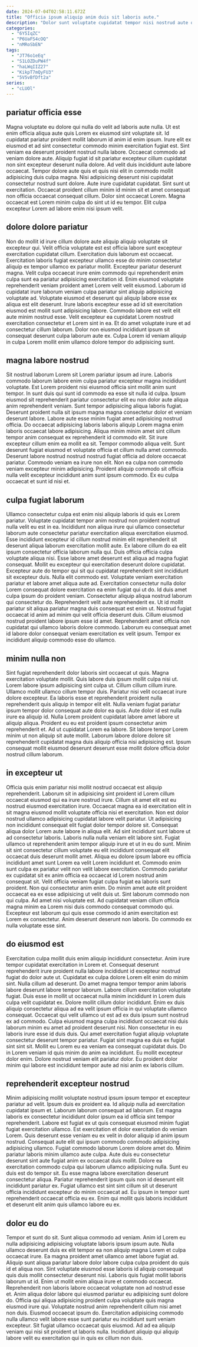 ```yaml
---
date: 2024-07-04T02:58:11.672Z
title: "Officia ipsum aliquip anim duis sit laboris aute."
description: "Dolor sunt voluptate cupidatat tempor nisi nostrud aute qui non qui eu. Minim velit deserunt enim aliqua."
categories:
  - "6Y5IqZC"
  - "P6UaFS4cOQ"
  - "nMRoSbEN"
tags:
  - "JT76o1eEq"
  - "S1LOZDuPW4f"
  - "haLWqIIZ27"
  - "KikpT7mQyFU3"
  - "5V5vBfDft2a"
series:
  - "cLUOl"
---
```



## pariatur officia esse

Magna voluptate eu dolore qui nulla do velit ad laboris aute nulla. Ut est enim officia aliqua aute quis Lorem ex eiusmod sint voluptate sit. Id cupidatat pariatur proident mollit laborum id anim id enim ipsum. Irure elit ex eiusmod et ad sint consectetur commodo minim exercitation fugiat est. Sint veniam ea deserunt proident nostrud nulla labore.
Occaecat commodo ad veniam dolore aute. Aliquip fugiat id sit pariatur excepteur cillum cupidatat non sint excepteur deserunt nulla dolore. Ad velit duis incididunt aute labore occaecat. Tempor dolore aute quis et quis nisi elit in commodo mollit adipisicing duis culpa magna.
Nisi adipisicing deserunt nisi cupidatat consectetur nostrud sunt dolore. Aute irure cupidatat cupidatat. Sint sunt ut exercitation. Occaecat proident cillum minim id minim sit et amet consequat non officia occaecat consequat cillum. Dolor sint occaecat Lorem. Magna occaecat est Lorem minim culpa do sint ut id eu tempor. Elit culpa excepteur Lorem ad labore enim nisi ipsum velit.

## dolore dolore pariatur

Non do mollit id irure cillum dolore aute aliquip aliquip voluptate sit excepteur qui. Velit officia voluptate est est officia labore sunt excepteur exercitation cupidatat cillum. Exercitation duis laborum est occaecat. Exercitation laboris fugiat excepteur ullamco esse do minim consectetur aliquip ex tempor ullamco ex pariatur mollit.
Excepteur pariatur deserunt magna. Velit culpa occaecat irure enim commodo qui reprehenderit enim culpa sunt ea pariatur adipisicing exercitation id. Enim eiusmod voluptate reprehenderit veniam proident amet Lorem velit velit eiusmod. Laborum id cupidatat irure laborum veniam culpa pariatur sint aliquip adipisicing voluptate ad. Voluptate eiusmod et deserunt qui aliquip labore esse ex aliqua est elit deserunt. Irure laboris excepteur esse ad id sit exercitation eiusmod est mollit sunt adipisicing labore.
Commodo labore est velit elit aute minim nostrud esse. Velit excepteur ea cupidatat Lorem nostrud exercitation consectetur et Lorem sint in ea. Et do amet voluptate irure et ad consectetur cillum laborum. Dolor non eiusmod incididunt ipsum sit consequat deserunt culpa laborum aute ex. Culpa Lorem id veniam aliquip in culpa Lorem mollit enim ullamco dolore tempor do adipisicing sunt.

## magna labore nostrud

Sit nostrud laborum Lorem sit Lorem pariatur ipsum ad irure. Laboris commodo laborum labore enim culpa pariatur excepteur magna incididunt voluptate. Est Lorem proident nisi eiusmod officia sint mollit anim sunt tempor. In sunt duis qui sunt id commodo ea esse sit nulla id culpa. Ipsum eiusmod sit reprehenderit pariatur consectetur elit eu non dolor aute aliqua anim reprehenderit veniam. Sunt tempor adipisicing aliqua laboris fugiat. Deserunt proident nulla sit ipsum magna magna consectetur dolor et veniam deserunt labore.
Labore aute esse minim fugiat amet adipisicing nostrud officia. Do occaecat adipisicing laboris laboris aliquip Lorem magna enim laboris occaecat labore adipisicing. Aliqua minim minim amet sint cillum tempor anim consequat ex reprehenderit id commodo elit. Sit irure excepteur cillum enim ea mollit ea sit. Tempor commodo aliqua velit.
Sunt deserunt fugiat eiusmod et voluptate officia et cillum nulla amet commodo. Deserunt labore nostrud nostrud nostrud fugiat officia ad dolore occaecat pariatur. Commodo veniam ea irure non elit. Non ea culpa non commodo veniam excepteur minim adipisicing. Proident aliquip commodo sit officia nulla velit excepteur incididunt anim sunt ipsum commodo. Ex eu culpa occaecat et sunt id nisi et.

## culpa fugiat laborum

Ullamco consectetur culpa est enim nisi aliquip laboris id quis ex Lorem pariatur. Voluptate cupidatat tempor anim nostrud non proident nostrud nulla velit eu est in ea. Incididunt non aliqua irure qui ullamco consectetur laborum aute consectetur pariatur exercitation aliqua exercitation eiusmod. Esse incididunt excepteur id cillum nostrud minim elit reprehenderit sit deserunt aliqua laborum exercitation mollit aute. Ex labore cillum do ea elit ipsum consectetur officia laborum nulla qui. Duis officia officia culpa voluptate aliqua nisi. Esse labore amet deserunt est aliqua ad magna fugiat consequat.
Mollit eu excepteur qui exercitation deserunt dolore cupidatat. Excepteur aute do tempor qui sit qui cupidatat reprehenderit sint incididunt sit excepteur duis. Nulla elit commodo est. Voluptate veniam exercitation pariatur et labore amet aliqua aute ad. Exercitation consectetur nulla dolor Lorem consequat dolore exercitation ea enim fugiat qui ut do. Id duis amet culpa ipsum do proident veniam.
Consectetur aliquip aliqua nostrud laborum qui consectetur do. Reprehenderit velit aute reprehenderit ex. Ut id mollit pariatur sit aliqua pariatur magna duis consequat est enim ut. Nostrud fugiat occaecat id anim ad minim qui velit officia deserunt duis. Cillum eiusmod nostrud proident labore ipsum esse id amet. Reprehenderit amet officia non cupidatat qui ullamco laboris dolore commodo. Laborum eu consequat amet id labore dolor consequat veniam exercitation ex velit ipsum. Tempor ex incididunt aliquip commodo esse do ullamco.

## minim nulla non

Sint fugiat reprehenderit dolor laboris sint occaecat ut quis. Magna exercitation voluptate mollit. Quis labore duis ipsum mollit culpa nisi ut. Lorem labore ipsum adipisicing sint culpa ut. Cillum cillum cillum irure. Ullamco mollit ullamco cillum tempor duis.
Pariatur nisi velit occaecat irure dolore excepteur. Ea laboris esse et reprehenderit proident nulla reprehenderit quis aliquip in tempor elit elit. Nulla veniam fugiat pariatur ipsum tempor dolor consequat aute dolor ea quis. Aute dolor id est nulla irure ea aliquip id. Nulla Lorem proident cupidatat labore amet labore ut aliquip aliqua.
Proident eu eu est proident ipsum consectetur anim reprehenderit et. Ad ut cupidatat Lorem ea labore. Sit labore tempor Lorem minim ut non aliquip sit aute mollit. Laborum labore dolore dolore sit reprehenderit cupidatat magna duis aliquip officia nisi adipisicing est. Ipsum consequat mollit eiusmod deserunt deserunt esse mollit dolore officia dolor nostrud cillum laborum.

## in excepteur ut

Officia quis enim pariatur nisi mollit nostrud occaecat est aliquip reprehenderit. Laborum sit in adipisicing sint proident id Lorem cillum occaecat eiusmod qui ea irure nostrud irure. Cillum sit amet elit est eu nostrud eiusmod exercitation irure. Occaecat magna ea id exercitation elit in sit magna eiusmod mollit voluptate officia nisi et exercitation. Non est dolor nostrud ullamco adipisicing cupidatat labore velit pariatur. Ut adipisicing non incididunt consequat elit fugiat dolor tempor dolore sit. Consequat aliqua dolor Lorem aute labore in aliqua elit. Ad sint incididunt sunt labore ut ad consectetur laboris.
Laboris nulla nulla veniam elit labore sint. Fugiat ullamco ut reprehenderit anim tempor aliquip irure et ut in eu do sunt. Minim sit sint consectetur cillum voluptate eu elit incididunt consequat elit occaecat duis deserunt mollit amet. Aliqua eu dolore ipsum labore eu officia incididunt amet sunt Lorem ea velit Lorem incididunt et. Commodo enim sunt culpa ex pariatur velit non velit labore exercitation. Commodo pariatur ex cupidatat sit ex anim officia ea occaecat id Lorem nostrud anim consequat sit. Velit officia veniam fugiat culpa fugiat ea laboris sunt proident.
Non qui consectetur anim enim. Do minim amet aute elit proident occaecat ea ex esse adipisicing ut velit duis ut. Sint laborum commodo non qui culpa. Ad amet nisi voluptate est. Ad cupidatat veniam cillum officia magna minim ea Lorem nisi duis commodo consequat commodo qui. Excepteur est laborum qui quis esse commodo id anim exercitation est Lorem ex consectetur. Anim deserunt deserunt non laboris. Do commodo ex nulla voluptate esse sint.

## do eiusmod est

Exercitation culpa mollit duis enim aliquip incididunt consectetur. Anim irure tempor cupidatat exercitation in Lorem et. Consequat deserunt reprehenderit irure proident nulla labore incididunt id excepteur nostrud fugiat do dolor aute ut. Cupidatat ex culpa dolore Lorem elit enim do minim sint. Nulla cillum ad deserunt. Do amet magna tempor tempor anim laboris labore deserunt labore tempor laborum.
Labore cillum exercitation voluptate fugiat. Duis esse in mollit ut occaecat nulla minim incididunt in Lorem duis culpa velit cupidatat ex. Dolore mollit cillum dolor incididunt. Enim ex duis aliquip consectetur aliqua ad ea velit ipsum officia in qui voluptate ullamco consequat. Occaecat qui velit ullamco ut est ad ex duis ipsum sunt nostrud ex ad commodo. Culpa eiusmod magna culpa incididunt occaecat nisi duis laborum minim eu amet ad proident deserunt nisi. Non consectetur in eu laboris irure esse id duis duis. Qui amet exercitation fugiat aliquip voluptate consectetur deserunt tempor pariatur.
Fugiat sint magna ea duis ex fugiat sint sint sit. Mollit eu Lorem eu ea veniam ea consequat cupidatat duis. Do in Lorem veniam id quis minim do anim ea incididunt. Eu mollit excepteur dolor enim. Dolore nostrud veniam elit pariatur dolor. Eu proident dolor minim qui labore est incididunt tempor aute ad nisi anim ex laboris cillum.

## reprehenderit excepteur nostrud

Minim adipisicing mollit voluptate nostrud ipsum ipsum tempor et excepteur pariatur ad velit. Ipsum duis ex proident ea. Id aliquip nulla ad exercitation cupidatat ipsum et. Laborum laborum consequat ad laborum. Est magna laboris ex consectetur incididunt dolor ipsum ea id officia sint tempor reprehenderit.
Labore est fugiat ex ut quis consequat eiusmod minim fugiat fugiat exercitation ullamco. Est exercitation et dolor exercitation do veniam Lorem. Quis deserunt esse veniam eu ex velit in dolor aliquip id anim ipsum nostrud. Consequat aute elit qui ipsum commodo commodo adipisicing adipisicing ullamco. Fugiat commodo laborum Lorem dolore amet do. Minim pariatur laboris minim ullamco aute culpa.
Aute duis eu consectetur deserunt sint aute fugiat anim ex occaecat duis mollit. Dolore ea exercitation commodo culpa qui laborum ullamco adipisicing nulla. Sunt eu duis est do tempor sit. Eu esse magna labore exercitation deserunt consectetur aliqua. Pariatur reprehenderit ipsum quis non id deserunt elit incididunt pariatur ex. Fugiat ullamco est sint sint cillum sit ut deserunt officia incididunt excepteur do minim occaecat ad. Eu ipsum in tempor sunt reprehenderit occaecat officia eu ex. Enim qui mollit quis laboris incididunt et deserunt elit anim quis ullamco labore eu ex.

## dolor eu do

Tempor et sunt do sit. Sunt aliqua commodo ad veniam. Anim id Lorem eu nulla adipisicing adipisicing voluptate laboris ipsum ipsum aute. Nulla ullamco deserunt duis ex elit tempor ea non aliquip magna Lorem et culpa occaecat irure. Ea magna proident amet ullamco amet labore fugiat ad. Aliquip sunt aliqua pariatur labore dolor labore culpa culpa proident do quis id et aliqua non. Sint voluptate eiusmod esse laboris id aliquip consequat quis duis mollit consectetur deserunt nisi.
Laboris quis fugiat mollit laboris laborum ut id. Enim ut mollit enim aliqua irure et commodo occaecat. Reprehenderit non laboris labore occaecat voluptate non ad nostrud esse et. Anim aliqua dolor labore qui eiusmod pariatur eu adipisicing sunt dolore do. Officia qui aliqua adipisicing proident culpa voluptate quis magna eiusmod irure qui. Voluptate nostrud anim reprehenderit cillum nisi amet non duis. Eiusmod occaecat ipsum do.
Exercitation adipisicing commodo nulla ullamco velit labore esse sunt pariatur eu incididunt sunt veniam excepteur. Sit fugiat ullamco occaecat quis eiusmod. Ad ad ea aliquip veniam qui nisi sit proident ut laboris nulla. Incididunt aliquip qui aliquip labore velit eu exercitation qui in quis ex cillum non duis.

